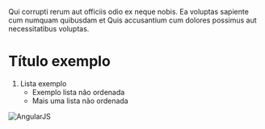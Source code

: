 Qui corrupti rerum aut officiis odio ex neque nobis. Ea voluptas sapiente cum numquam quibusdam et Quis accusantium cum dolores possimus aut necessitatibus voluptas.

# Título exemplo

1. Lista exemplo
    * Exemplo lista não ordenada
    * Mais uma lista não ordenada

![AngularJS](https://img.shields.io/badge/AngularJS-E23237?style=for-the-badge&logo=angularjs&logoColor=white)
